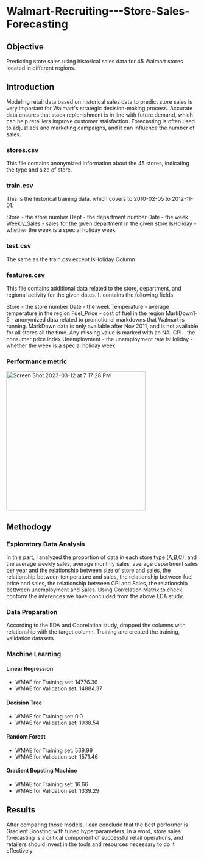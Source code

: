 # Walmart-Recruiting---Store-Sales-Forecasting

## Objective
 Predicting store sales using  historical sales data for 45 Walmart stores located in different regions.
 
 
## Introduction
Modeling retail data based on historical sales data to predict store sales is very important for Walmart's strategic decision-making process. Accurate data ensures that stock replenishment is in line with future demand, which can help retaillers improve customer staisfaction. Forecasting is often used to adjust ads and marketing campaigns, and it can influence the number of sales.

### stores.csv

This file contains anonymized information about the 45 stores, indicating the type and size of store.

### train.csv

This is the historical training data, which covers to 2010-02-05 to 2012-11-01.

Store - the store number
Dept - the department number
Date - the week
Weekly_Sales -  sales for the given department in the given store
IsHoliday - whether the week is a special holiday week

### test.csv

The same as the train.csv except IsHoliday Column

### features.csv

This file contains additional data related to the store, department, and regional activity for the given dates. It contains the following fields:

Store - the store number
Date - the week
Temperature - average temperature in the region
Fuel_Price - cost of fuel in the region
MarkDown1-5 - anonymized data related to promotional markdowns that Walmart is running. MarkDown data is only available after Nov 2011, and is not available for all stores all the time. Any missing value is marked with an NA.
CPI - the consumer price index
Unemployment - the unemployment rate
IsHoliday - whether the week is a special holiday week

### Performance metric
<img width="365" alt="Screen Shot 2023-03-12 at 7 17 28 PM" src="https://user-images.githubusercontent.com/59128675/224580051-ffe8ea20-a621-4e3e-a5fd-d5fa921a37f9.png">

## Methodogy

### Exploratory Data Analysis

In this part, I analyzed the proportion of data in each store type (A,B,C), and the average weekly sales, average monthly sales, average department sales per year and the relationship between size of store and sales, the relationship between temperature and sales, the relationship between fuel price and sales, the relationship between CPI and Sales, the relationship bettween unemployment and Sales. 
Using Correlation Matrix to check conform the inferences we have concluded from the above EDA study.


### Data Preparation 

According to the EDA and Coorelation study, dropped the columns with relationship with the target column. Training and created the training, validation datasets.

### Machine Learning

#### Linear Regression

* WMAE for Training set: 14776.36
* WMAE for Validation set: 14884.37

#### Decision Tree

* WMAE for Training set: 0.0
* WMAE for Validation set: 1938.54

#### Random Forest

* WMAE for Training set: 569.99
* WMAE for Validation set: 1571.46


#### Gradient Bopsting Machine

* WMAE for Training set: 16.66
* WMAE for Validation set: 1339.29

## Results

After comparing those models, I can conclude that the best performer is Gradient Boosting with tuned hyperparameters. In a word, store sales forecasting is a critical component of successful retail operations, and retailers should invest in the tools and resources necessary to do it effectively.
